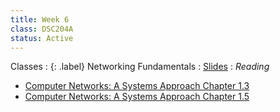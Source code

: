 ```yaml
---
title: Week 6
class: DSC204A
status: Active
---
```


Classes
: {: .label} Networking Fundamentals
   : [Slides](https://drive.google.com/file/d/1-nLDxTU-7e9AGZKjpDIN5OlDiji4Kr3c/view?usp=share_link)
: *Reading*
* [Computer Networks: A Systems Approach Chapter 1.3](https://book.systemsapproach.org/foundation/architecture.html#architecture)
* [Computer Networks: A Systems Approach Chapter 1.5](https://book.systemsapproach.org/foundation/performance.html#performance)


<!--Class 1
: {: .label} Parallelism Basics - 1
<!--  : [Slides](assets/slides/14_parallelism-1.pdf) &#8226; [Recording](https://podcast.ucsd.edu/watch/wi24/dsc204a_a00/15) &#8226; [Scribe Notes](assets/scribe_notes/Feb_12_scribe_note.pdf) 
: *Reading:*
* [Bigtable: A Distributed Storage System for Structured Data (required)](https://static.googleusercontent.com/media/research.google.com/zh-CN//archive/bigtable-osdi06.pdf)



Class 2
: {: .label} Parallelism Basics - 2 
<!--  : [Slides](assets/slides/15_parallelism-2.pdf) &#8226; [Recording](https://podcast.ucsd.edu/watch/wi24/dsc204a_a00/16) &#8226; [Scribe Notes](assets/scribe_notes/Feb_14_scribe_note.pdf) 
: *Reading:* 
* [Designing Data-Intensive Applications Chapter 9 Consistency and Consensus Page 324-332, 352-359](https://drive.google.com/drive/folders/1MpKFgCy9CHFVZEXnizZ8JLM7DTU2sTwd?usp=sharing)



Class 3
: {: .label} Parallelism Data
<!--  : [Slides](assets/slides/16_parallelism-data.pdf) &#8226; [Recording](https://podcast.ucsd.edu/watch/wi24/dsc204a_a00/17) &#8226; [Scribe Notes](assets/scribe_notes/Feb_16_scribe_note.pdf) 
: *Reading:* 
* [Designing Data-Intensive Applications Chapter 9 Consistency and Consensus Page 324-332, 352-359](https://drive.google.com/drive/folders/1MpKFgCy9CHFVZEXnizZ8JLM7DTU2sTwd?usp=sharing)
-->
